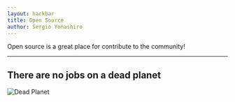 ```yaml
---
layout: hackbar
title: Open Source
author: Sergio Yonashiro
---
```


Open source is a great place for contribute to the community!

---

## There are no jobs on a dead planet

![Dead Planet]({{site.baseurl}}/images/sergio_yonashiro.jpg)